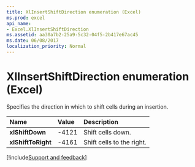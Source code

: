 ```yaml
---
title: XlInsertShiftDirection enumeration (Excel)
ms.prod: excel
api_name:
- Excel.XlInsertShiftDirection
ms.assetid: aa30a7b2-25a9-5c32-04f5-2b417e67ac45
ms.date: 06/08/2017
localization_priority: Normal
---
```



# XlInsertShiftDirection enumeration (Excel)

Specifies the direction in which to shift cells during an insertion.



|Name|Value|Description|
|:-----|:-----|:-----|
| **xlShiftDown**|-4121|Shift cells down.|
| **xlShiftToRight**|-4161|Shift cells to the right.|

[!include[Support and feedback](~/includes/feedback-boilerplate.md)]